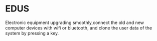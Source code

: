 # EDUS
Electronic equipment upgrading smoothly,connect the old and new computer devices with wifi or bluetooth, and clone the user data of the system by pressing a key.
